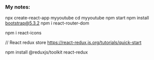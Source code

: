 ### My notes:

npx create-react-app myyoutube
cd myyoutube
npm start
npm install bootstrap@5.3.2
npm i react-router-dom

<!-- npm i --save @fortawesome/fontawesome-svg-core
npm i --save @fortawesome/free-solid-svg-icons
npm i --save @fortawesome/free-regular-svg-icons
npm i --save @fortawesome/free-brands-svg-icons
npm i --save @fortawesome/react-fontawesome@latest -->

npm i react-icons

// React redux store
https://react-redux.js.org/tutorials/quick-start

npm install @reduxjs/toolkit react-redux